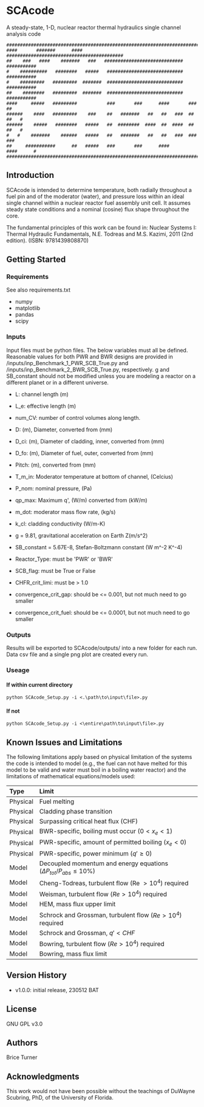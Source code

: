 # SCAcode
A steady-state, 1-D, nuclear reactor thermal hydraulics single channel analysis code 
  
 ```
##############################################################################
####       #######      ####       ###########################################
##    ###   ####    #######   ###   #############################  ###########
#    ##########   ########   #####   ############################  ###########
#    #########   #########  #######  ############################  ###########
##    ########   #########  #######  ############################  ###########
####     #####   #########           ###       ###      ####       ###      ##
######    ####   #########    ###    ##   #######   ##   ##   ###  ##   ##   #
######    #####   ########   #####   ##  ########  ####  ##  ####  ##   ##   #
#   #    #######    ######   #####   ##   #######   ##   ##   ###  ###     ###
##     ###########      ##   #####   ###       ###      ####       ####      #
##############################################################################
 ```

## Introduction
SCAcode is intended to determine temperature, both radially throughout a fuel pin and of the moderator (water), and pressure loss within an ideal single channel within a nuclear reactor fuel assembly unit cell. It assumes steady state conditions and a nominal (cosine) flux shape throughout the core.  
  
The fundamental principles of this work can be found in: Nuclear Systems I: Thermal Hydraulic Fundamentals, N.E. Todreas and M.S. Kazimi, 2011 (2nd edition). (ISBN: 9781439808870)  
  

## Getting Started
### Requirements
See also requirements.txt  
- numpy
- matplotlib
- pandas
- scipy

### Inputs
Input files must be python files. The below variables must all be defined. Reasonable values for both PWR and BWR designs are provided in /inputs/inp_Benchmark_1_PWR_SCB_True.py and /inputs/inp_Benchmark_2_BWR_SCB_True.py, respectively. g and SB_constant should not be modified unless you are modeling a reactor on a different planet or in a different universe.  
- L: channel length (m)
- L_e: effective length (m)
- num_CV: number of control volumes along length.  

- D: (m), Diameter, converted from (mm)
- D_ci: (m), Diameter of cladding, inner, converted from (mm) 
- D_fo: (m), Diameter of fuel, outer, converted from (mm) 
- Pitch: (m), converted from (mm)  

- T_m_in: Moderator temperature at bottom of channel, (Celcius)
- P_nom: nominal pressure, (Pa)
- qp_max: Maximum q', (W/m) converted from (kW/m) 
- m_dot: moderator mass flow rate, (kg/s)
- k_cl: cladding conductivity (W/m-K)  

- g = 9.81, gravitational acceleration on Earth Z(m/s^2)
- SB_constant = 5.67E-8, Stefan-Boltzmann constant (W m^-2 K^-4)  

- Reactor_Type: must be 'PWR' or 'BWR'
- SCB_flag: must be True or False
- CHFR_crit_limi: must be > 1.0
- convergence_crit_gap: should be <= 0.001, but not much need to go smaller
- convergence_crit_fuel: should be <= 0.0001, but not much need to go smaller

### Outputs
Results will be exported to SCAcode/outputs/ into a new folder for each run. Data csv file and a single png plot are created every run. 

### Useage
#### If within current directory
```
python SCAcode_Setup.py -i <.\path\to\input\file>.py  
```
#### If not
```
python SCAcode_Setup.py -i <\entire\path\to\input\file>.py  
```

## Known Issues and Limitations
The following limitations apply based on physical limitation of the systems the code is intended to model (e.g., the fuel can not have melted for this model to be valid and water must boil in a boiling water reactor) and the limitations of mathematical equations/models used:  

| Type     | Limit     |
| :---     | :---      |
| Physical | Fuel melting |
| Physical | Cladding phase transition |
| Physical | Surpassing critical heat flux (CHF) |
| Physical | BWR-specific, boiling must occur ($0 < x_e < 1$) |
| Physical | PWR-specific, amount of permitted boiling ($x_e < 0$) |
| Physical | PWR-specific, power minimum ($q\prime \geq 0$) |
| Model    | Decoupled momentum and energy equations ($\Delta P_{tot}/P_{abs} \leq 10 \%$) |
| Model    | Cheng-Todreas, turbulent flow (Re $> 10^4$) required |
| Model    | Weisman, turbulent flow ($Re > 10^4$) required |
| Model    | HEM, mass flux upper limit |
| Model    | Schrock and Grossman, turbulent flow ($Re > 10^4$) required |
| Model    | Schrock and Grossman, $q\prime < CHF$ |
| Model    | Bowring, turbulent flow ($Re > 10^4$) required |
| Model    | Bowring, mass flux limit |


## Version History
- v1.0.0: initial release, 230512 BAT

## License
GNU GPL v3.0

## Authors
Brice Turner  
  
## Acknowledgments  
This work would not have been possible without the teachings of DuWayne Scubring, PhD, of the University of Florida.

